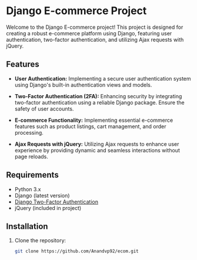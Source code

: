 # Django E-commerce Project

Welcome to the Django E-commerce project! This project is designed for creating a robust e-commerce platform using Django, featuring user authentication, two-factor authentication, and utilizing Ajax requests with jQuery.

## Features

- **User Authentication:** Implementing a secure user authentication system using Django's built-in authentication views and models.

- **Two-Factor Authentication (2FA):** Enhancing security by integrating two-factor authentication using a reliable Django package. Ensure the safety of user accounts.

- **E-commerce Functionality:** Implementing essential e-commerce features such as product listings, cart management, and order processing.

- **Ajax Requests with jQuery:** Utilizing Ajax requests to enhance user experience by providing dynamic and seamless interactions without page reloads.

## Requirements

- Python 3.x
- Django (latest version)
- [Django Two-Factor Authentication](https://django-otp-official.readthedocs.io/en/stable/)
- jQuery (included in project)

## Installation

1. Clone the repository:

   ```bash
   git clone https://github.com/Anandvp92/ecom.git
